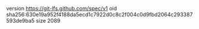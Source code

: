 version https://git-lfs.github.com/spec/v1
oid sha256:630e19a952f4188da5ecd1c7922d0c8c2f004c0d9fbd2064c293387593de9ba5
size 2089
